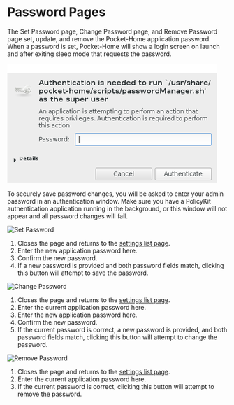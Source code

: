 # Password Pages
The Set Password page, Change Password page, and Remove Password page set, update, and remove the Pocket-Home application password. When a password is set, Pocket-Home will show a login screen on launch and after exiting sleep mode that requests the password.

![Polkit Authentication](../images/screenshots/passwordAuth.png?raw=true "Polkit authentication")

To securely save password changes, you will be asked to enter your admin password in an authentication window. Make sure you have a PolicyKit authentication application running in the background, or this window will not appear and all password changes will fail.

![Set Password](../images/screenshots/pages/setPassword.png?raw=true "Set password")
1. Closes the page and returns to the [settings list page](settingsList.md).
2. Enter the new application password here.
3. Confirm the new password.
4. If a new password is provided and both password fields match, clicking this button will attempt to save the password. 

![Change Password](../images/screenshots/pages/changePassword.png?raw=true "Change password")
1. Closes the page and returns to the [settings list page](settingsList.md).
2. Enter the current application password here.
3. Enter the new application password here.
4. Confirm the new password.
5. If the current password is correct, a new password is provided, and both password fields match, clicking this button will attempt to change the password. 

![Remove Password](../images/screenshots/pages/removePassword.png?raw=true "Remove password")
1. Closes the page and returns to the [settings list page](settingsList.md).
2. Enter the current application password here.
5. If the current password is correct, clicking this button will attempt to remove the password. 
